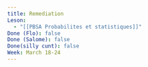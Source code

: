 ```yaml
---
title: Remediation
Leson:
  - "[[PBSA Probabilites et statistiques]]"
Done (Flo): false
Done (Salome): false
Done(silly cunt): false
Week: March 18-24
---
```

